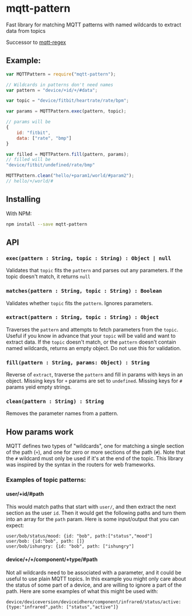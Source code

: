 # mqtt-pattern
Fast library for matching MQTT patterns with named wildcards to extract data from topics

Successor to [mqtt-regex](./mqtt-regex)

## Example:

``` javascript
var MQTTPattern = require("mqtt-pattern");

// Wildcards in patterns don't need names
var pattern = "device/+id/+/#data";

var topic = "device/fitbit/heartrate/rate/bpm";

var params = MQTTPattern.exec(pattern, topic);

// params will be
{
	id: "fitbit",
	data: ["rate", "bmp"]
}

var filled = MQTTPattern.fill(pattern, params);
// filled will be
"device/fitbit/undefined/rate/bmp"

MQTTPattern.clean("hello/+param1/world/#param2");
// hello/+/world/#

```

## Installing

With NPM:

```bash
npm install --save mqtt-pattern
```

## API

### `exec(pattern : String, topic : String) : Object | null`
Validates that `topic` fits the `pattern` and parses out any parameters.
If the topic doesn't match, it returns `null`

### `matches(pattern : String, topic : String) : Boolean`
Validates whether `topic` fits the `pattern`. Ignores parameters.

### `extract(pattern : String, topic : String) : Object`
Traverses the `pattern` and attempts to fetch parameters from the `topic`.
Useful if you know in advance that your `topic` will be valid and want to extract data.
If the `topic` doesn't match, or the `pattern` doesn't contain named wildcards, returns an empty object.
Do not use this for validation.

### `fill(pattern : String, params: Object) : String`
Reverse of `extract`, traverse the `pattern` and fill in params with keys in an object. Missing keys for `+` params are set to `undefined`. Missing keys for `#` params yeid empty strings.

### `clean(pattern : String) : String`
Removes the parameter names from a pattern.

## How params work

MQTT defines two types of "wildcards", one for matching a single section of the path (`+`), and one for zero or more sections of the path (`#`).
Note that the `#` wildcard must only be used if it's at the end of the topic.
This library was inspired by the syntax in the routers for web frameworks.

### Examples of topic patterns:

#### user/+id/#path
This would match paths that start with `user/`, and then extract the next section as the user `id`.
Then it would get the following paths and turn them into an array for the `path` param.
Here is some input/output that you can expect:

	user/bob/status/mood: {id: "bob", path:["status","mood"]
	user/bob: {id:"bob", path: []}
	user/bob/ishungry: {id: "bob", path: ["ishungry"]

#### device/+/+/component/+type/#path
Not all wildcards need to be associated with a parameter, and it could be useful to use plain MQTT topics.
In this example you might only care about the status of some part of a device, and are willing to ignore a part of the path.
Here are some examples of what this might be used with:

	device/deviceversion/deviceidhere/component/infrared/status/active: {type:"infrared",path: ["status","active"]}
